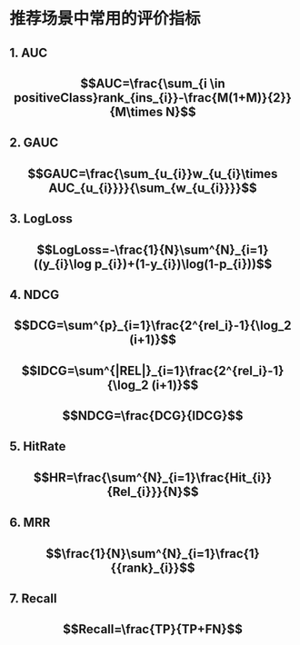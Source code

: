 # 推荐场景中常用的评价指标

## 1. AUC

## $$AUC=\frac{\sum_{i \in positiveClass}rank_{ins_{i}}-\frac{M(1+M)}{2}}{M\times N}$$

## 2. GAUC

##  $$GAUC=\frac{\sum_{u_{i}}w_{u_{i}\times AUC_{u_{i}}}}{\sum_{w_{u_{i}}}}$$

## 3. LogLoss

## $$LogLoss=-\frac{1}{N}\sum^{N}_{i=1}((y_{i}\log p_{i})+(1-y_{i})\log(1-p_{i}))$$

## 4. NDCG

## $$DCG=\sum^{p}_{i=1}\frac{2^{rel_i}-1}{\log_2 (i+1)}$$

## $$IDCG=\sum^{|REL|}_{i=1}\frac{2^{rel_i}-1}{\log_2 (i+1)}$$

## $$NDCG=\frac{DCG}{IDCG}$$

## 5. HitRate

## $$HR=\frac{\sum^{N}_{i=1}\frac{Hit_{i}}{Rel_{i}}}{N}$$

## 6. MRR

## $$\frac{1}{N}\sum^{N}_{i=1}\frac{1}{{rank}_{i}}$$

## 7. Recall

## $$Recall=\frac{TP}{TP+FN}$$